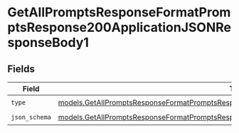 # GetAllPromptsResponseFormatPromptsResponse200ApplicationJSONResponseBody1


## Fields

| Field                                                                                                                                                                                        | Type                                                                                                                                                                                         | Required                                                                                                                                                                                     | Description                                                                                                                                                                                  |
| -------------------------------------------------------------------------------------------------------------------------------------------------------------------------------------------- | -------------------------------------------------------------------------------------------------------------------------------------------------------------------------------------------- | -------------------------------------------------------------------------------------------------------------------------------------------------------------------------------------------- | -------------------------------------------------------------------------------------------------------------------------------------------------------------------------------------------- |
| `type`                                                                                                                                                                                       | [models.GetAllPromptsResponseFormatPromptsResponse200ApplicationJSONResponseBodyData3Type](../models/getallpromptsresponseformatpromptsresponse200applicationjsonresponsebodydata3type.md)   | :heavy_check_mark:                                                                                                                                                                           | N/A                                                                                                                                                                                          |
| `json_schema`                                                                                                                                                                                | [models.GetAllPromptsResponseFormatPromptsResponse200ApplicationJSONResponseBodyJSONSchema](../models/getallpromptsresponseformatpromptsresponse200applicationjsonresponsebodyjsonschema.md) | :heavy_check_mark:                                                                                                                                                                           | N/A                                                                                                                                                                                          |